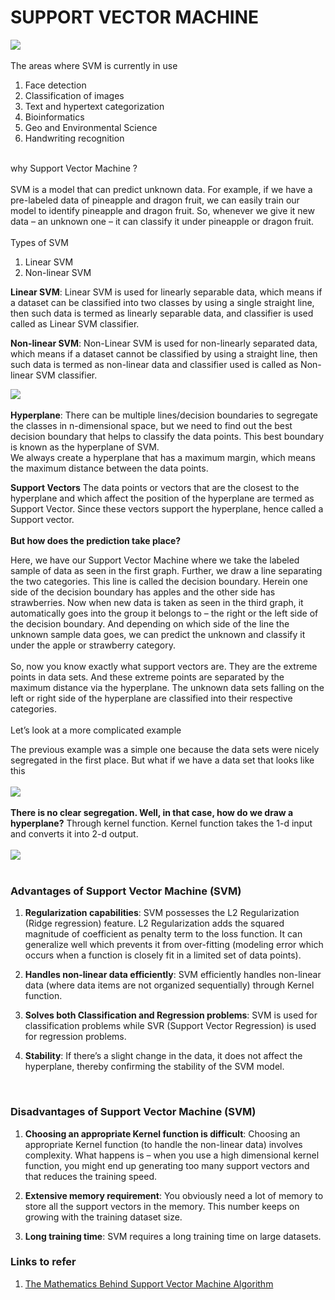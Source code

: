 # SUPPORT VECTOR MACHINE
![](https://tse4.mm.bing.net/th?id=OIP.SGumIn8hES6OhQdFXZ_uxAHaCc&pid=Api&P=0)<br/>
<br/>
The areas where SVM is currently in use 
1. Face detection
2. Classification of images
3. Text and hypertext categorization
4. Bioinformatics
5. Geo and Environmental Science
6. Handwriting recognition<br/>
<br/>
why Support Vector Machine ?<br/>
<br/>
SVM is a model that can predict unknown data. For example, if we have a pre-labeled data of pineapple and dragon fruit, we can easily train our model to identify pineapple and dragon fruit. So, whenever we give it new data – an unknown one – it can classify it under pineapple or dragon fruit. <br/>
<br/>
Types of SVM

1. Linear SVM
2. Non-linear SVM

**Linear SVM**: Linear SVM is used for linearly separable data, which means if a dataset can be classified into two classes by using a single straight line, then such data
is termed as linearly separable data, and classifier is used called as Linear SVM classifier.

**Non-linear SVM**: Non-Linear SVM is used for non-linearly separated data, which means if a dataset cannot be classified by using a straight line, then such data is termed as non-linear data and classifier used is called as Non-linear SVM classifier.

![](https://tse2.mm.bing.net/th?id=OIP.Fjj7EblDs2J88GgJmyKL8wHaE8&pid=Api&P=0)<br/>
<br/>
**Hyperplane**: There can be multiple lines/decision boundaries to segregate the classes in n-dimensional space, but we need to find out the best decision boundary that helps to classify the data points. This best boundary is known as the hyperplane of SVM.<br/>
We always create a hyperplane that has a maximum margin, which means the maximum distance between the data points.

**Support Vectors**
The data points or vectors that are the closest to the hyperplane and which affect the position of the hyperplane are termed as Support Vector. Since these vectors support the hyperplane, hence called a Support vector.<br/>
<br/>
**But how does the prediction take place?**

Here, we have our Support Vector Machine where we take the labeled sample of data as seen in the first graph. 
Further, we draw a line separating the two categories. This line is called the decision boundary. Herein one side of the decision boundary has apples and the other side has strawberries.
Now when new data is taken as seen in the third graph, it automatically goes into the group it belongs to – the right or the left side of the decision boundary.
And depending on which side of the line the unknown sample data goes, we can predict the unknown and classify it under the apple or strawberry category.<br/>
<br/>
So, now you know exactly what support vectors are. They are the extreme points in data sets. And these extreme points are separated by the maximum distance via the hyperplane. The unknown data sets falling on the left or right side of the hyperplane are classified into their respective categories.<br/>
<br/>
Let’s look at a more complicated example

The previous example was a simple one because the data sets were nicely segregated in the first place. But what if we have a data set that looks like this<br/>
<br/>
![](https://tse4.mm.bing.net/th?id=OIP.vxmJ2D5uAEuI0qFh3SiEUAHaFj&pid=Api&P=0)<br/>
<br/>
**There is no clear segregation. Well, in that case, how do we draw a hyperplane?**
Through kernel function. Kernel function takes the 1-d input and converts it into 2-d output.<br/>
<br/>
![](https://tse4.mm.bing.net/th?id=OIP.21hivvEpwz5Eum3mNwsFjwHaDG&pid=Api&P=0)<br/>
<br/>
### Advantages of Support Vector Machine (SVM)
1. **Regularization capabilities**: SVM possesses the L2 Regularization (Ridge regression) feature. L2 Regularization adds the squared magnitude of coefficient as penalty term to the loss function. It can generalize well which prevents it from over-fitting (modeling error which occurs when a function is closely fit in a limited set of data points).

2. **Handles non-linear data efficiently**: SVM efficiently handles non-linear data (where data items are not organized sequentially) through Kernel function.

3. **Solves both Classification and Regression problems**: SVM is used for classification problems while SVR (Support Vector Regression) is used for regression problems.

4. **Stability**: If there’s a slight change in the data, it does not affect the hyperplane, thereby confirming the stability of the SVM model.<br/>
<br/>

### Disadvantages of Support Vector Machine (SVM)

1. **Choosing an appropriate Kernel function is difficult**: Choosing an appropriate Kernel function (to handle the non-linear data) involves complexity. What happens is –  when you use a high dimensional kernel function, you might end up generating too many support vectors and that reduces the training speed. 

2. **Extensive memory requirement**: You obviously need a lot of memory to store all the support vectors in the memory. This number keeps on growing with the training dataset size.

3. **Long training time**: SVM requires a long training time on large datasets.

### Links to refer
1. [The Mathematics Behind Support Vector Machine Algorithm](https://www.analyticsvidhya.com/blog/2020/10/the-mathematics-behind-svm/)





















